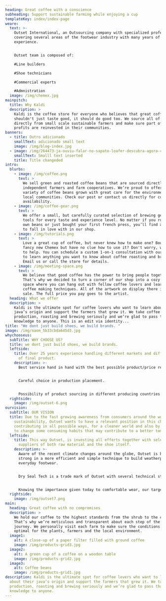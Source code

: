 ```yaml
---
heading: Great coffee with a conscience
subheading: Support sustainable farming while enjoying a cup
templateKey: index/index-page
weare:
  text: >-
    Outset International, an Outsourcing company with specialized professionals
    covering several areas of the footwear industry with many years of
    experience.


    Outset team is composed of:

    #Line builders

    #Shoe technicians

    #Commercial experts

    #Admnistration
  image: /img/chemex.jpg
mainpitch:
  title: Why Kaldi
  description: >
    Kaldi is the coffee store for everyone who believes that great coffee
    shouldn't just taste good, it should do good too. We source all of our beans
    directly from small scale sustainable farmers and make sure part of the
    profits are reinvested in their communities.
banners:
  - title: Outro adicionado
    smallText: adicionado small text
    image: /img/blog-index.jpg
  - image: /img/264473-ja-ouviu-falar-no-sapato-loafer-descubra-agora-como-usalo-casualmente-1170x774-removebg-preview.png
    smallText: Smalll text inserted
    title: Title changeded
intro:
  blurbs:
    - image: /img/coffee.png
      text: >
        We sell green and roasted coffee beans that are sourced directly from
        independent farmers and farm cooperatives. We’re proud to offer a
        variety of coffee beans grown with great care for the environment and
        local communities. Check our post or contact us directly for current
        availability.
    - image: /img/coffee-gear.png
      text: >
        We offer a small, but carefully curated selection of brewing gear and
        tools for every taste and experience level. No matter if you roast your
        own beans or just bought your first french press, you’ll find a gadget
        to fall in love with in our shop.
    - image: /img/tutorials.png
      text: >
        Love a great cup of coffee, but never knew how to make one? Bought a
        fancy new Chemex but have no clue how to use it? Don't worry, we’re here
        to help. You can schedule a custom 1-on-1 consultation with our baristas
        to learn anything you want to know about coffee roasting and brewing.
        Email us or call the store for details.
    - image: /img/meeting-space.png
      text: >
        We believe that good coffee has the power to bring people together.
        That’s why we decided to turn a corner of our shop into a cozy meeting
        space where you can hang out with fellow coffee lovers and learn about
        coffee making techniques. All of the artwork on display there is for
        sale. The full price you pay goes to the artist.
  heading: What we offer
  description: >
    Kaldi is the ultimate spot for coffee lovers who want to learn about their
    java’s origin and support the farmers that grew it. We take coffee
    production, roasting and brewing seriously and we’re glad to pass that
    knowledge to anyone. This is an edit via identity...
title: "We dont just build shoes, we build brands. "
image: /img/naom_5b33cbda645d3.jpg
whychooseus:
  subTitle: WHY CHOOSE US?
  title: we dont just build shoes, we build brands.
  leftside:
    title: Over 25 years experience handling different markets and different types
      of final product.
    description: >-
      Best service hand in hand with the best possible product/price relation.


      Careful choice in production placement.


      Possibility of product sourcing in different producing countries other than Portugal due to our vast net of connections.
  rightside:
    image: /img/outset-6.png
ourvision:
  subTitle: OUR VISION
  title: Due to the fast growing awareness from consumers around the world towards
    sustainability, Outset wants to have a relevant position in this change, by
    contributing in all possible ways, for a cleaner world and also by helping
    to change some consuming habits that may contribute to a better tomorrow.
  leftside:
    title: This way Outset, is investing all efforts together with selected
      suppliers of both raw material and the shoe itself.
    description: >-
      Aware of the recent climate changes around the globe, Outset is betting
      strong in a more efficient and simple technique to build weatherproof
      everyday footwear.


      Dry Seal Tech is a trade mark of Outset with several technical steps that will allow our customers to transform everyday casual and fashion styles into functional all-weather shoes.


      Knowing the importance given today to comfortable wear, our target in every product we build its to provide our shoes with the latest available components in this area.
  rightside:
    image: /img/outset7.png
main:
  heading: Great coffee with no compromises
  description: >
    We hold our coffee to the highest standards from the shrub to the cup.
    That’s why we’re meticulous and transparent about each step of the coffee’s
    journey. We personally visit each farm to make sure the conditions are
    optimal for the plants, farmers and the local environment.
  image1:
    alt: A close-up of a paper filter filled with ground coffee
    image: /img/products-grid3.jpg
  image2:
    alt: A green cup of a coffee on a wooden table
    image: /img/products-grid2.jpg
  image3:
    alt: Coffee beans
    image: /img/products-grid1.jpg
description: Kaldi is the ultimate spot for coffee lovers who want to learn
  about their java’s origin and support the farmers that grew it. We take coffee
  production, roasting and brewing seriously and we’re glad to pass that
  knowledge to anyone.
---
```

